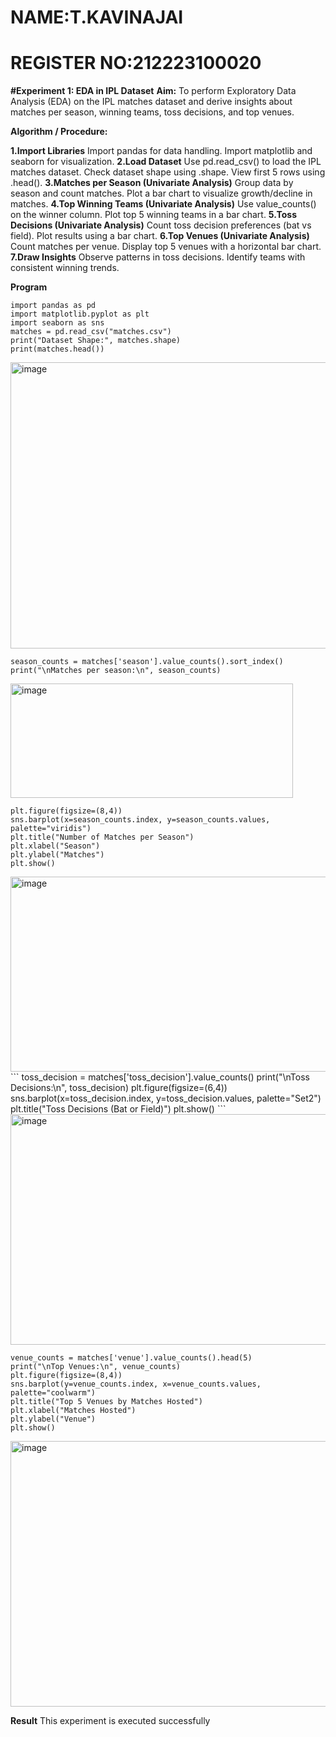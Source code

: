 # NAME:T.KAVINAJAI
# REGISTER NO:212223100020

**#Experiment 1: EDA in IPL Dataset**
**Aim:**
To perform Exploratory Data Analysis (EDA) on the IPL matches dataset and derive insights about matches per season, winning teams, toss decisions, and top venues.

**Algorithm / Procedure:**

**1.Import Libraries**
  Import pandas for data handling.
  Import matplotlib and seaborn for visualization.
**2.Load Dataset**
  Use pd.read_csv() to load the IPL matches dataset.
  Check dataset shape using .shape.
  View first 5 rows using .head().
**3.Matches per Season (Univariate Analysis)**
  Group data by season and count matches.
  Plot a bar chart to visualize growth/decline in matches.
**4.Top Winning Teams (Univariate Analysis)**
  Use value_counts() on the winner column.
  Plot top 5 winning teams in a bar chart.
**5.Toss Decisions (Univariate Analysis)**
  Count toss decision preferences (bat vs field).
  Plot results using a bar chart.
**6.Top Venues (Univariate Analysis)**
  Count matches per venue.
  Display top 5 venues with a horizontal bar chart.
**7.Draw Insights**
  Observe patterns in toss decisions.
  Identify teams with consistent winning trends.
  
  **Program**
```
import pandas as pd
import matplotlib.pyplot as plt
import seaborn as sns
matches = pd.read_csv("matches.csv")
print("Dataset Shape:", matches.shape)
print(matches.head()) 
```
<img width="833" height="458" alt="image" src="https://github.com/user-attachments/assets/6a275212-b04a-464d-a4a2-887e311f277a" />

```
season_counts = matches['season'].value_counts().sort_index()
print("\nMatches per season:\n", season_counts)
```
<img width="452" height="183" alt="image" src="https://github.com/user-attachments/assets/ebd7311e-f077-4960-bf75-48b7418ac8ab" />

```
plt.figure(figsize=(8,4)) 
sns.barplot(x=season_counts.index, y=season_counts.values, palette="viridis")
plt.title("Number of Matches per Season")
plt.xlabel("Season") 
plt.ylabel("Matches")
plt.show()
```
<img width="737" height="312" alt="image" src="https://github.com/user-attachments/assets/c3ad88cd-7220-42eb-9302-259bab575a44" />
```
toss_decision = matches['toss_decision'].value_counts()
print("\nToss Decisions:\n", toss_decision)
plt.figure(figsize=(6,4)) 
sns.barplot(x=toss_decision.index, y=toss_decision.values, palette="Set2") 
plt.title("Toss Decisions (Bat or Field)") 
plt.show()
```
<img width="627" height="369" alt="image" src="https://github.com/user-attachments/assets/af3564c8-4fc8-44fb-9295-bbef773aee3a" />

```
venue_counts = matches['venue'].value_counts().head(5) 
print("\nTop Venues:\n", venue_counts)
plt.figure(figsize=(8,4))
sns.barplot(y=venue_counts.index, x=venue_counts.values, palette="coolwarm")
plt.title("Top 5 Venues by Matches Hosted") 
plt.xlabel("Matches Hosted") 
plt.ylabel("Venue") 
plt.show()
```
<img width="821" height="425" alt="image" src="https://github.com/user-attachments/assets/a58d18d7-7df0-429b-872d-35130daa95a2" />

 **Result**
This experiment is executed successfully
